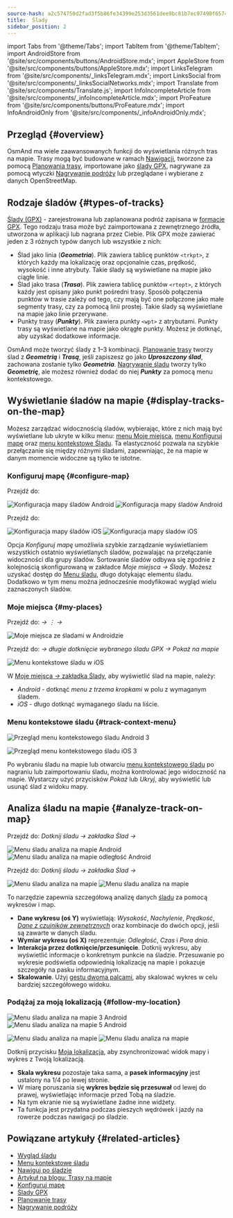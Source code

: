 ```yaml
---
source-hash: a2c574750d2fad3f5b86fe34399e253d3561dee9bc81b7ec97490f6574b7c609
title:  Ślady
sidebar_position: 2
---
```

import Tabs from '@theme/Tabs';
import TabItem from '@theme/TabItem';
import AndroidStore from '@site/src/components/buttons/AndroidStore.mdx';
import AppleStore from '@site/src/components/buttons/AppleStore.mdx';
import LinksTelegram from '@site/src/components/_linksTelegram.mdx';
import LinksSocial from '@site/src/components/_linksSocialNetworks.mdx';
import Translate from '@site/src/components/Translate.js';
import InfoIncompleteArticle from '@site/src/components/_infoIncompleteArticle.mdx';
import ProFeature from '@site/src/components/buttons/ProFeature.mdx';
import InfoAndroidOnly from '@site/src/components/_infoAndroidOnly.mdx';



## Przegląd {#overview}
OsmAnd ma wiele zaawansowanych funkcji do wyświetlania różnych tras na mapie. Trasy mogą być budowane w ramach [Nawigacji](../../navigation/index.md), tworzone za pomocą [Planowania trasy](../../plan-route/index.md), importowane jako [ślady GPX](../../personal/tracks/index.md), nagrywane za pomocą wtyczki [Nagrywanie podróży](../../plugins/trip-recording.md) lub przeglądane i wybierane z danych OpenStreetMap.


## Rodzaje śladów {#types-of-tracks}

[Ślady (GPX)](#display-tracks-on-the-map) - zarejestrowana lub zaplanowana podróż zapisana w [formacie GPX](https://en.wikipedia.org/wiki/GPS_Exchange_Format). Tego rodzaju trasa może być zaimportowana z zewnętrznego źródła, utworzona w aplikacji lub nagrana przez Ciebie. Plik GPX może zawierać jeden z 3 różnych typów danych lub wszystkie z nich:

- Ślad jako linia (***Geometria***). Plik zawiera tablicę punktów ```<trkpt>```, z których każdy ma lokalizację oraz opcjonalnie czas, prędkość, wysokość i inne atrybuty. Takie ślady są wyświetlane na mapie jako ciągłe linie.
- Ślad jako trasa (***Trasa***). Plik zawiera tablicę punktów ```<rtept>```, z których każdy jest opisany jako punkt pośredni trasy. Sposób połączenia punktów w trasie zależy od tego, czy mają być one połączone jako małe segmenty trasy, czy za pomocą linii prostej. Takie ślady są wyświetlane na mapie jako linie przerywane.
- Punkty trasy (***Punkty***). Plik zawiera punkty ```<wpt>``` z atrybutami. Punkty trasy są wyświetlane na mapie jako okrągłe punkty. Możesz je dotknąć, aby uzyskać dodatkowe informacje.

OsmAnd może tworzyć ślady z 1–3 kombinacji. [Planowanie trasy](../../plan-route/create-route.md) tworzy ślad z ***Geometrią*** i ***Trasą***, jeśli zapiszesz go jako ***Uproszczony ślad***, zachowana zostanie tylko ***Geometria***. [Nagrywanie śladu](../../plugins/trip-recording.md#new-track-recording) tworzy tylko ***Geometrię***, ale możesz również dodać do niej ***Punkty*** za pomocą menu kontekstowego.


## Wyświetlanie śladów na mapie {#display-tracks-on-the-map}

Możesz zarządzać widocznością śladów, wybierając, które z nich mają być wyświetlane lub ukryte w kilku menu: [menu Moje miejsca](#my-places), [menu Konfiguruj mapę](#configure-map) oraz [menu kontekstowe Śladu](#track-context-menu). Ta elastyczność pozwala na szybkie przełączanie się między różnymi śladami, zapewniając, że na mapie w danym momencie widoczne są tylko te istotne.

### Konfiguruj mapę {#configure-map}

<Tabs groupId="operating-systems" queryString="current-os">

<TabItem value="android" label="Android">

Przejdź do: *<Translate android="true" ids="shared_string_menu,configure_map,shared_string_show,show_gpx"/>*

![Konfiguracja mapy śladów Android](@site/static/img/map/tracks_and_routes/tracks_and_routes_display_1_andr.png)   ![Konfiguracja mapy śladów Android](@site/static/img/map/tracks_and_routes/tracks_and_routes_display_andr.png)  

</TabItem>

<TabItem value="ios" label="iOS">

Przejdź do: *<Translate ios="true" ids="shared_string_menu,configure_map,shared_string_gpx_tracks"/>*

![Konfiguracja mapy śladów iOS](@site/static/img/personal/tracks/follow_track_1_ios.png)  ![Konfiguracja mapy śladów iOS](@site/static/img/personal/tracks/configure_map_track_menu_ios.png)

</TabItem>

</Tabs>

Opcja *Konfiguruj mapę* umożliwia szybkie zarządzanie wyświetlaniem wszystkich ostatnio wyświetlanych śladów, pozwalając na przełączanie widoczności dla grupy śladów. Sortowanie śladów odbywa się zgodnie z kolejnością skonfigurowaną w zakładce *Moje miejsca → Ślady*. Możesz uzyskać dostęp do [Menu śladu](../../personal/tracks/manage-tracks.md#track-menu), długo dotykając elementu śladu. Dodatkowo w tym menu można jednocześnie modyfikować wygląd wielu zaznaczonych śladów.

### Moje miejsca {#my-places}

<Tabs groupId="operating-systems" queryString="current-os">

<TabItem value="android" label="Android">

Przejdź do: *<Translate android="true" ids="shared_string_menu,shared_string_my_places,shared_string_gpx_files"/> → &#8942; → <Translate android="true" ids="shared_string_show_on_map"/>*

![Moje miejsca ze śladami w Androidzie](@site/static/img/personal/tracks/one_track_menu_andr.png)

</TabItem>

<TabItem value="ios" label="iOS">

Przejdź do: *<Translate ios="true" ids="shared_string_menu,shared_string_my_places,shared_string_gpx_tracks"/> → długie dotknięcie wybranego śladu GPX → Pokaż na mapie*

![Menu kontekstowe śladu w iOS](@site/static/img/personal/tracks/one_track_menu_ios.png)

</TabItem>

</Tabs>

W [Moje miejsca *→* zakładka Ślady](../../personal/tracks/manage-tracks.md#manage-tracks), aby wyświetlić ślad na mapie, należy:

- *Android* - dotknąć *menu z trzema kropkami* w polu z wymaganym śladem.
- *iOS* - długo dotknąć wymaganego śladu na liście.


### Menu kontekstowe śladu {#track-context-menu}

<Tabs groupId="operating-systems" queryString="current-os">

<TabItem value="android" label="Android">

![Przegląd menu kontekstowego śladu Android 3](@site/static/img/personal/tracks/track_context_overview_andr_3.png)

</TabItem>

<TabItem value="ios" label="iOS">

![Przegląd menu kontekstowego śladu iOS 3](@site/static/img/personal/tracks/track_context_overview_ios_3.png)

</TabItem>

</Tabs>

Po wybraniu śladu na mapie lub otwarciu [menu kontekstowego śladu](./track-context-menu.md) po nagraniu lub zaimportowaniu śladu, można kontrolować jego widoczność na mapie. Wystarczy użyć przycisków *Pokaż* lub *Ukryj*, aby wyświetlić lub usunąć ślad z widoku mapy.


## Analiza śladu na mapie {#analyze-track-on-map}

<Tabs groupId="operating-systems" queryString="current-os">

<TabItem value="android" label="Android">

Przejdź do: *Dotknij śladu → zakładka Ślad → <Translate android="true" ids="analyze_on_map"/>*  

![Menu śladu analiza na mapie Android](@site/static/img/personal/tracks/analyze_track_on_map_andr.png)    ![Menu śladu analiza na mapie odległość Android](@site/static/img/personal/tracks/analyze_track_on_map_distance_andr.png)

</TabItem>

<TabItem value="ios" label="iOS">

Przejdź do: *Dotknij śladu → zakładka Ślad → <Translate ios="true" ids="analyze_on_map"/>*  

![Menu śladu analiza na mapie](@site/static/img/personal/tracks/track_analyze_ios.png)  ![Menu śladu analiza na mapie ](@site/static/img/personal/tracks/track_analyze_on_map_ios.png)

</TabItem>

</Tabs>

To narzędzie zapewnia szczegółową analizę danych [śladu](../../map/tracks/track-context-menu.md#options) za pomocą wykresów i map.

- **Dane wykresu (oś Y)** wyświetlają: *Wysokość*, *Nachylenie*, *Prędkość*, [*Dane z czujników zewnętrznych*](../../plugins/external-sensors.md) oraz kombinacje do dwóch opcji, jeśli są zawarte w danych śladu.
- **Wymiar wykresu (oś X)** reprezentuje: *Odległość*, *Czas* i *Pora dnia*.
- **Interakcja przez dotknięcie/przesunięcie**. Dotknij wykresu, aby wyświetlić informacje o konkretnym punkcie na śladzie. Przesuwanie po wykresie podświetla odpowiednią lokalizację na mapie i pokazuje szczegóły na pasku informacyjnym.
- **Skalowanie**. Użyj [gestu dwoma palcami](../../map/interact-with-map.md#gestures), aby skalować wykres w celu bardziej szczegółowego widoku.


### Podążaj za moją lokalizacją {#follow-my-location}

<Tabs groupId="operating-systems" queryString="current-os">

<TabItem value="android" label="Android">

![Menu śladu analiza na mapie 3 Android](@site/static/img/personal/tracks/track_analyze_on_map_3_android.png) ![Menu śladu analiza na mapie 5 Android](@site/static/img/personal/tracks/track_analyze_on_map_5_android.png)

</TabItem>

<TabItem value="ios" label="iOS">

![Menu śladu analiza na mapie](@site/static/img/personal/tracks/track_follow_my_location_3_ios.png)  ![Menu śladu analiza na mapie ](@site/static/img/personal/tracks/track_follow_my_location_4_ios.png)

</TabItem>

</Tabs>

Dotknij przycisku [Moja lokalizacja](../../map/interact-with-map.md#my-location-and-zoom), aby zsynchronizować widok mapy i wykres z Twoją lokalizacją.

- **Skala wykresu** pozostaje taka sama, a **pasek informacyjny** jest ustalony na 1/4 po lewej stronie.
- W miarę poruszania się **wykres będzie się przesuwał** od lewej do prawej, wyświetlając informacje przed Tobą na śladzie.
- Na tym ekranie nie są wyświetlane żadne inne widżety.
- Ta funkcja jest przydatna podczas pieszych wędrówek i jazdy na rowerze podczas nawigacji po śladzie.  


## Powiązane artykuły {#related-articles}

- [Wygląd śladu](./appearance.md)
- [Menu kontekstowe śladu](./track-context-menu.md)
- [Nawiguj po śladzie](../../navigation/setup/gpx-navigation.md)
- [Artykuł na blogu: Trasy na mapie](https://docs.osmand.net/blog/routes)
- [Konfiguruj mapę](../../map/configure-map-menu.md)  
- [Ślady GPX](../../personal/tracks/index.md)  
- [Planowanie trasy](../../plan-route/index.md)  
- [Nagrywanie podróży](../../plugins/trip-recording.md)